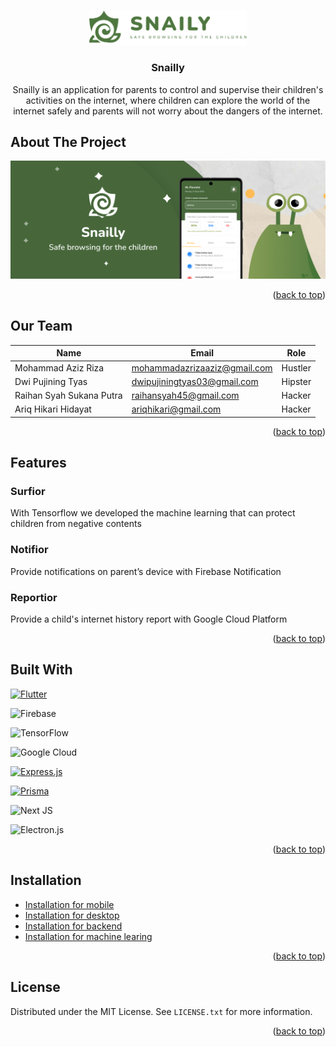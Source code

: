 <!-- Improved compatibility of back to top link: See: https://github.com/othneildrew/Best-README-Template/pull/73 -->

<a  name="readme-top"></a>

<!--

*** Thanks for checking out the Best-README-Template. If you have a suggestion

*** that would make this better, please fork the repo and create a pull request

*** or simply open an issue with the tag "enhancement".

*** Don't forget to give the project a star!

*** Thanks again! Now go create something AMAZING! :D

-->

<!-- PROJECT SHIELDS -->

<!--

*** I'm using markdown "reference style" links for readability.

*** Reference links are enclosed in brackets [ ] instead of parentheses ( ).

*** See the bottom of this document for the declaration of the reference variables

*** for contributors-url, forks-url, etc. This is an optional, concise syntax you may use.

*** https://www.markdownguide.org/basic-syntax/#reference-style-links

-->

<!-- PROJECT LOGO -->

<br />

<div  align="center">

<a  href="https://github.com/barudak-well/setiket">

<img  src="/images/logo.png"  alt="Logo"  width="50%">

</a>

<h3  align="center">Snailly</h3>

<p  align="center">

Snailly is an application for parents to control and supervise their children's activities on the internet, where children can explore the world of the internet safely and parents will not worry about the dangers of the internet.
</p>

</div>

<!-- About The Project -->

## About The Project

[![Snailly Screen Shot][snailly-screenshot]](<[https://github.com/barudak-well/setiket](https://github.com/snailly-hackfest)>)

<p  align="right">(<a  href="#readme-top">back to top</a>)</p>

<!-- Our Team -->

## Our Team

| Name                     | Email                        | Role    |
| ------------------------ | ---------------------------- | ------- |
| Mohammad Aziz Riza       | mohammadazrizaaziz@gmail.com | Hustler |
| Dwi Pujining Tyas        | dwipujiningtyas03@gmail.com  | Hipster |
| Raihan Syah Sukana Putra | raihansyah45@gmail.com       | Hacker  |
| Ariq Hikari Hidayat      | ariqhikari@gmail.com         | Hacker  |

<p  align="right">(<a  href="#readme-top">back to top</a>)</p>

<!-- FEATURES -->

## Features

### Surfior
With Tensorflow we developed the machine learning that can protect children from negative contents

### Notifior
Provide notifications on parent’s device with Firebase Notification

### Reportior
Provide a child's internet history report with Google Cloud Platform

<p  align="right">(<a  href="#readme-top">back to top</a>)</p>

## Built With

[![Flutter][Flutter.dev]][Flutter-url] <br>

![Firebase](https://img.shields.io/badge/Firebase-039BE5?style=for-the-badge&logo=Firebase&logoColor=white)

![TensorFlow](https://img.shields.io/badge/TensorFlow-%23FF6F00.svg?style=for-the-badge&logo=TensorFlow&logoColor=white)

![Google Cloud](https://img.shields.io/badge/GoogleCloud-%234285F4.svg?style=for-the-badge&logo=google-cloud&logoColor=white)

[![Express.js][Express-badge]][Express-url] <br>

[![Prisma][Prisma-badge]][Prisma-url] <br>

![Next JS](https://img.shields.io/badge/Next-black?style=for-the-badge&logo=next.js&logoColor=white)

![Electron.js](https://img.shields.io/badge/Electron-191970?style=for-the-badge&logo=Electron&logoColor=white)

<p  align="right">(<a  href="#readme-top">back to top</a>)</p>

<!-- GETTING STARTED -->

## Installation

- <a  href="https://github.com/snailly-hackfest/snailly-mobile">Installation for mobile</a>
- <a  href="https://github.com/snailly-hackfest/snailly-desktop">Installation for desktop</a>
- <a  href="https://github.com/snailly-hackfest/snailly-backend">Installation for backend</a>
- <a  href="https://github.com/snailly-hackfest/snailly-machine-learning">Installation for machine learing</a>

<p  align="right">(<a  href="#readme-top">back to top</a>)</p>

<!-- LICENSE -->

## License

Distributed under the MIT License. See `LICENSE.txt` for more information.

<p  align="right">(<a  href="#readme-top">back to top</a>)</p>

<!-- MARKDOWN LINKS & IMAGES -->

<!-- https://www.markdownguide.org/basic-syntax/#reference-style-links -->

[license-shield]: https://img.shields.io/github/license/othneildrew/Best-README-Template.svg?style=for-the-badge
[license-url]: https://github.com/barudak-well/setiket/blob/main/LICENSE.txt
[snailly-screenshot]: /images/banner.png
[Flutter.dev]: https://img.shields.io/badge/Flutter-20232A?style=for-the-badge&logo=flutter&logoColor=61DAFB
[Flutter-url]: https://flutter.dev/
[Express-badge]: https://img.shields.io/badge/Express.js-20232A?style=for-the-badge&logo=express&logoColor=5CA74B
[Express-url]: https://expressjs.com/
[Prisma-badge]: https://img.shields.io/badge/Prisma-20232A?style=for-the-badge&logo=prisma&logoColor=ffffff
[Prisma-url]: https://www.prisma.io/
